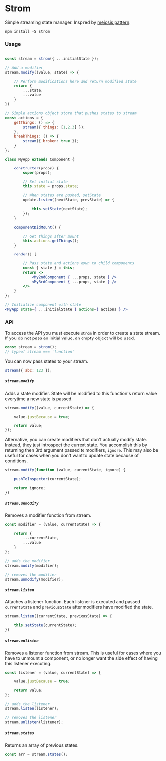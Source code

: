 # Strom

Simple streaming state manager. Inspired by [meiosis pattern](https://meiosis.js.org).

```
npm install -S strom
```

### Usage

```jsx

const stream = strom({ ...initialState });

// Add a modifier
stream.modify((value, state) => {

    // Perform modifications here and return modified state
    return {
        ...state,
        ...value
    }
})

// Simple actions object store that pushes states to stream
const actions = {
    getThings: () => {
        stream({ things: [1,2,3] });
    },
    breakThings: () => {
        stream({ broken: true });
    }
};

class MyApp extends Component {

    constructor(props) {
        super(props);

        // Set initial state
        this.state = props.state;

        // When states are pushed, setState
        update.listen((nextState, prevState) => {

            this.setState(nextState);
        });
    }

    componentDidMount() {

        // Get things after mount
        this.actions.getThings();
    }

    render() {

        // Pass state and actions down to child components
        const { state } = this;
        return <>
            <My2ndComponent { ...props, state } />
            <My3rdComponent { ...props, state } />
        </>
    }
};

// Initialize component with state
<MyApp state={ ...initialState } actions={ actions } />

```


### API

To access the API you must execute `strom` in order to create a state stream. If you do not pass an initial value, an empty object will be used.

```js
const stream = strom();
// typeof stream === 'function'
```

You can now pass states to your stream.

```js
stream({ abc: 123 });
```


##### `stream.modify`

Adds a state modifier. State will be modified to this function's return value everytime a new state is passed.

```js
stream.modify((value, currentState) => {

    value.justBecause = true;

    return value;
});
```

Alternative, you can create modifiers that don't actually modify state. Instead, they just introspect the current state. You accomplish this by returning then 3rd argument passed to modifiers, `ignore`. This may also be useful for cases when you don't want to update state because of conditions.

```js
stream.modify(function (value, currentState, ignore) {

    pushToInspector(currentState);

    return ignore;
})
```

##### `stream.unmodify`

Removes a modifier function from stream.


```js
const modifier = (value, currentState) => {

    return {
        ...currentState,
        ...value
    }
};

// adds the modifier
stream.modify(modifier);

// removes the modifier
stream.unmodify(modifier);
```


##### `stream.listen`

Attaches a listener function. Each listener is executed and passed `currentState` and `previousState` after modifiers have modified the state.

```js
stream.listen((currentState, previousState) => {

    this.setState(currentState);
})
```

##### `stream.unlisten`

Removes a listener function from stream. This is useful for cases where you have to unmount a component, or no longer want the side effect of having this listener executing.


```js
const listener = (value, currentState) => {

    value.justBecause = true;

    return value;
};

// adds the listener
stream.listen(listener);

// removes the listener
stream.unlisten(listener);
```

##### `stream.states`

Returns an array of previous states.

```js
const arr = stream.states();
```
